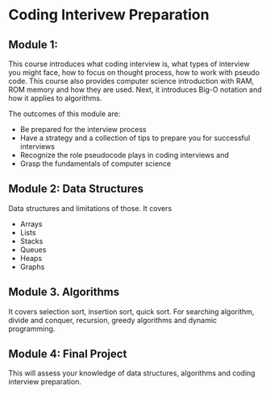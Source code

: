 # Coding Interivew Preparation

## Module 1:
This course introduces what coding interview is, what types of interview you might face, how to focus on thought process, how to work with pseudo code. This course also provides computer science introduction with RAM, ROM memory and how they are used. Next, it introduces Big-O notation and how it applies to algorithms.

The outcomes of this module are:
- Be prepared for the interview process
- Have a strategy and a collection of tips to prepare you for successful interviews
- Recognize the role pseudocode plays in coding interviews and 
- Grasp the fundamentals of computer science

## Module 2: Data Structures

Data structures and limitations of those. 
It covers
- Arrays
- Lists
- Stacks
- Queues
- Heaps
- Graphs

## Module 3. Algorithms

It covers selection sort, insertion sort, quick sort. For searching algorithm, divide and conquer, recursion, greedy algorithms and dynamic programming.

## Module 4: Final Project

This will assess your knowledge of data structures, algorithms and coding interview preparation.